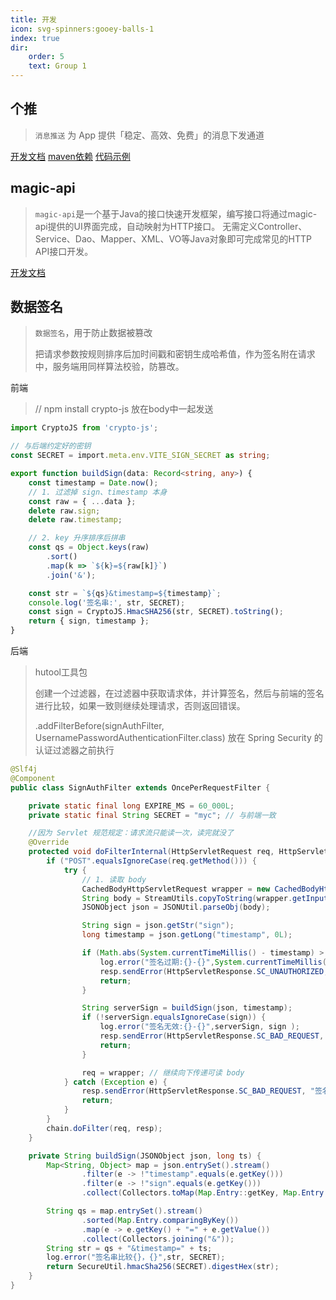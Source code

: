 ```yaml
---
title: 开发
icon: svg-spinners:gooey-balls-1
index: true
dir:
    order: 5
    text: Group 1
---
```


## 个推

> `消息推送` 为 App 提供「稳定、高效、免费」的消息下发通道

[开发文档](https://docs.getui.com/getui/server/rest_v2/introduction/)
[maven依赖](https://mvnrepository.com/artifact/com.getui.push/restful-sdk)
[代码示例](https://github.com/GetuiLaboratory/getui-pushapi-java-client-v2)

## magic-api
> `magic-api`是一个基于Java的接口快速开发框架，编写接口将通过magic-api提供的UI界面完成，自动映射为HTTP接口。 无需定义Controller、Service、Dao、Mapper、XML、VO等Java对象即可完成常见的HTTP API接口开发。


[开发文档](https://www.ssssssss.org/magic-api/pages/quick/intro/)

## 数据签名
> `数据签名`，用于防止数据被篡改
> 
> 把请求参数按规则排序后加时间戳和密钥生成哈希值，作为签名附在请求中，服务端用同样算法校验，防篡改。

前端
> // npm install crypto-js
> 放在body中一起发送
```ts
import CryptoJS from 'crypto-js';

// 与后端约定好的密钥
const SECRET = import.meta.env.VITE_SIGN_SECRET as string;

export function buildSign(data: Record<string, any>) {
    const timestamp = Date.now();
    // 1. 过滤掉 sign、timestamp 本身
    const raw = { ...data };
    delete raw.sign;
    delete raw.timestamp;

    // 2. key 升序排序后拼串
    const qs = Object.keys(raw)
        .sort()
        .map(k => `${k}=${raw[k]}`)
        .join('&');

    const str = `${qs}&timestamp=${timestamp}`;
    console.log('签名串:', str, SECRET);
    const sign = CryptoJS.HmacSHA256(str, SECRET).toString();
    return { sign, timestamp };
}
```
后端
> hutool工具包
> 
> 创建一个过滤器，在过滤器中获取请求体，并计算签名，然后与前端的签名进行比较，如果一致则继续处理请求，否则返回错误。
> 
> .addFilterBefore(signAuthFilter, UsernamePasswordAuthenticationFilter.class) 放在 Spring Security 的认证过滤器之前执行
```java
@Slf4j
@Component
public class SignAuthFilter extends OncePerRequestFilter {

    private static final long EXPIRE_MS = 60_000L;
    private static final String SECRET = "myc"; // 与前端一致

    //因为 Servlet 规范规定：请求流只能读一次，读完就没了
    @Override
    protected void doFilterInternal(HttpServletRequest req, HttpServletResponse resp, FilterChain chain) throws ServletException, IOException {
        if ("POST".equalsIgnoreCase(req.getMethod())) {
            try {
                // 1. 读取 body
                CachedBodyHttpServletRequest wrapper = new CachedBodyHttpServletRequest(req);
                String body = StreamUtils.copyToString(wrapper.getInputStream(), StandardCharsets.UTF_8);
                JSONObject json = JSONUtil.parseObj(body);

                String sign = json.getStr("sign");
                long timestamp = json.getLong("timestamp", 0L);

                if (Math.abs(System.currentTimeMillis() - timestamp) > EXPIRE_MS) {
                    log.error("签名过期:{}-{}",System.currentTimeMillis(), timestamp );
                    resp.sendError(HttpServletResponse.SC_UNAUTHORIZED, "签名过期");
                    return;
                }

                String serverSign = buildSign(json, timestamp);
                if (!serverSign.equalsIgnoreCase(sign)) {
                    log.error("签名无效:{}-{}",serverSign, sign );
                    resp.sendError(HttpServletResponse.SC_BAD_REQUEST, "签名无效");
                    return;
                }

                req = wrapper; // 继续向下传递可读 body
            } catch (Exception e) {
                resp.sendError(HttpServletResponse.SC_BAD_REQUEST, "签名验证异常");
                return;
            }
        }
        chain.doFilter(req, resp);
    }

    private String buildSign(JSONObject json, long ts) {
        Map<String, Object> map = json.entrySet().stream()
                .filter(e -> !"timestamp".equals(e.getKey()))
                .filter(e -> !"sign".equals(e.getKey()))
                .collect(Collectors.toMap(Map.Entry::getKey, Map.Entry::getValue));

        String qs = map.entrySet().stream()
                .sorted(Map.Entry.comparingByKey())
                .map(e -> e.getKey() + "=" + e.getValue())
                .collect(Collectors.joining("&"));
        String str = qs + "&timestamp=" + ts;
        log.error("签名串比较{}，{}",str, SECRET);
        return SecureUtil.hmacSha256(SECRET).digestHex(str);
    }
}
```
